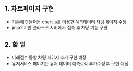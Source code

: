 

## 1. 차트페이지 구현

- 기존에 만들어둔 chart.js를 이용한 예측데이터 차팅 페이지 수정
- jinja2 기반 플라스크 서버에서 접속 후 차팅 기능 구현


## 2. 할 일

- 미래점수 동향 차팅 페이지 추가 구현 예정
- 유저서비스 페이지는 유저 데이터 예측로직 추가수정 후 구현 예정